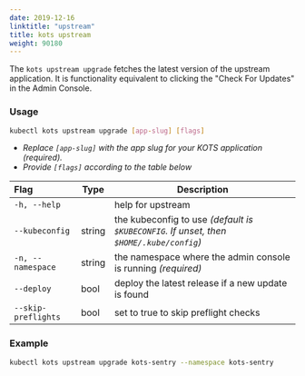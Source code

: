 ```yaml
---
date: 2019-12-16
linktitle: "upstream"
title: kots upstream
weight: 90180
---
```


The `kots upstream upgrade` fetches the latest version of the upstream application.
It is functionality equivalent to clicking the "Check For Updates" in the Admin Console.

### Usage
```bash
kubectl kots upstream upgrade [app-slug] [flags]
```
* _Replace `[app-slug]` with the app slug for your KOTS application (required)._
* _Provide `[flags]` according to the table below_

| Flag                 | Type | Description |
|:----------------------|------|-------------|
| `-h, --help` | |   help for upstream |
| `--kubeconfig`| string |    the kubeconfig to use _(default is `$KUBECONFIG`. If unset, then `$HOME/.kube/config`)_ |
| `-n, --namespace`| string |     the namespace where the admin console is running _(required)_ |
| `--deploy`| bool |     deploy the latest release if a new update is found |
| `--skip-preflights`| bool |     set to true to skip preflight checks |

### Example
```bash
kubectl kots upstream upgrade kots-sentry --namespace kots-sentry
```
